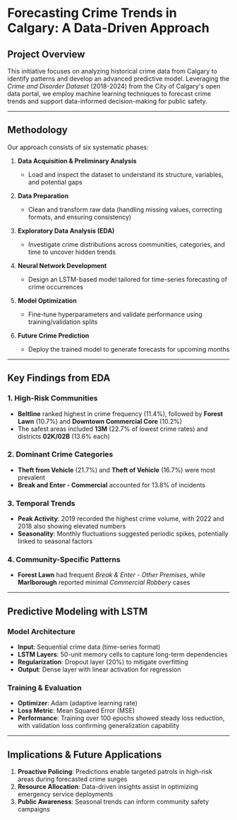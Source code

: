 # Forecasting Crime Trends in Calgary: A Data-Driven Approach  

## Project Overview  
This initiative focuses on analyzing historical crime data from Calgary to identify patterns and develop an advanced predictive model. Leveraging the *Crime and Disorder Dataset* (2018-2024) from the City of Calgary's open data portal, we employ machine learning techniques to forecast crime trends and support data-informed decision-making for public safety.  

---

## Methodology  
Our approach consists of six systematic phases:  

1. **Data Acquisition & Preliminary Analysis**  
   - Load and inspect the dataset to understand its structure, variables, and potential gaps  

2. **Data Preparation**  
   - Clean and transform raw data (handling missing values, correcting formats, and ensuring consistency)  

3. **Exploratory Data Analysis (EDA)**  
   - Investigate crime distributions across communities, categories, and time to uncover hidden trends  

4. **Neural Network Development**  
   - Design an LSTM-based model tailored for time-series forecasting of crime occurrences  

5. **Model Optimization**  
   - Fine-tune hyperparameters and validate performance using training/validation splits  

6. **Future Crime Prediction**  
   - Deploy the trained model to generate forecasts for upcoming months  

---

## Key Findings from EDA  

### 1. High-Risk Communities  
- **Beltline** ranked highest in crime frequency (11.4%), followed by **Forest Lawn** (10.7%) and **Downtown Commercial Core** (10.2%)  
- The safest areas included **13M** (22.7% of lowest crime rates) and districts **02K/02B** (13.6% each)  

### 2. Dominant Crime Categories  
- **Theft from Vehicle** (21.7%) and **Theft of Vehicle** (16.7%) were most prevalent  
- **Break and Enter - Commercial** accounted for 13.8% of incidents  

### 3. Temporal Trends  
- **Peak Activity**: 2019 recorded the highest crime volume, with 2022 and 2018 also showing elevated numbers  
- **Seasonality**: Monthly fluctuations suggested periodic spikes, potentially linked to seasonal factors  

### 4. Community-Specific Patterns  
- **Forest Lawn** had frequent *Break & Enter - Other Premises*, while **Marlborough** reported minimal *Commercial Robbery* cases  

---

## Predictive Modeling with LSTM  

### Model Architecture  
- **Input**: Sequential crime data (time-series format)  
- **LSTM Layers**: 50-unit memory cells to capture long-term dependencies  
- **Regularization**: Dropout layer (20%) to mitigate overfitting  
- **Output**: Dense layer with linear activation for regression  

### Training & Evaluation  
- **Optimizer**: Adam (adaptive learning rate)  
- **Loss Metric**: Mean Squared Error (MSE)  
- **Performance**: Training over 100 epochs showed steady loss reduction, with validation loss confirming generalization capability  

---

## Implications & Future Applications  

1. **Proactive Policing**: Predictions enable targeted patrols in high-risk areas during forecasted crime surges  
2. **Resource Allocation**: Data-driven insights assist in optimizing emergency service deployments  
3. **Public Awareness**: Seasonal trends can inform community safety campaigns  
